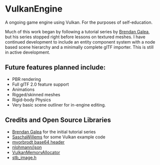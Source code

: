 # VulkanEngine
A ongoing game engine using Vulkan. For the purposes of self-education. 

Much of this work began by following a tutorial series by [Brendan Galea](https://www.youtube.com/playlist?list=PL8327DO66nu9qYVKLDmdLW_84-yE4auCR), but his series stopped right before lessons on textured meshes.
I have continued development to include an entity component system with a node based scene hierarchy and a minimally complete glTF importer. This is still in active development. 

## Future features planned include:
- PBR rendering
- Full glTF 2.0 feature support
- Animations
- Rigged/skinned meshes
- Rigid-body Physics
- Very basic scene outliner for in-engine editing.

## Credits and Open Source Libraries
- [Brendan Galea](https://www.youtube.com/playlist?list=PL8327DO66nu9qYVKLDmdLW_84-yE4auCR) for the initial tutorial series
- [SaschaWillems](https://github.com/SaschaWillems/Vulkan/tree/master) for some Vulkan example code
- [mvorbrodt base64 header](https://github.com/mvorbrodt/blog/blob/master/src/base64.hpp)
- [nlohmann/json](https://github.com/nlohmann/json)
- [VulkanMemoryAllocator](https://github.com/GPUOpen-LibrariesAndSDKs/VulkanMemoryAllocator)
- [stb_image.h](https://github.com/nothings/stb/tree/master)

  
